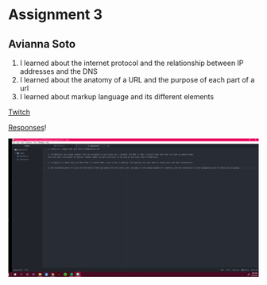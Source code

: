 # Assignment 3
## Avianna Soto
1. I learned about the internet protocol and the relationship between IP addresses and the DNS
2. I learned about the anatomy of a URL and the purpose of each part of a url
3. I learned about markup language and its different elements

[Twitch](twitch.tv)

[Responses](./responses.txt)!

![Assigment_03 Screenshot](./images/screenshot.png)
